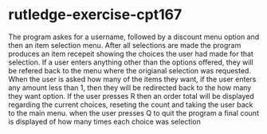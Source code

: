 # rutledge-exercise-cpt167
The program askes for a username, followed by a discount menu option and then an item selection menu. After all selections are made the program produces an item recepeit showing the choices the user had made for that selection. If a user enters anything other than the options offered, they will be refered back to the menu where the origianal selection was requested. When the user is asked how many of the items they want, if the user enters any amount less than 1, then they will be redirected back to the how many they want option. If the user presses R then an order total will be displayed regarding the current choices, reseting the count and taking the user back to the main menu. when the user presses Q to quit the program a final count is displayed of how many times each choice was selection
